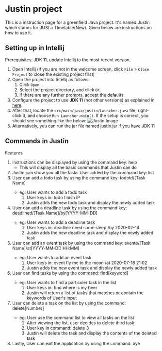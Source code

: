 # Justin project

This is a instruction page for a greenfield Java project. It's named Justin which stands for JUSt a TImetable(New). Given below are instructions on how to use it.

## Setting up in Intellij

Prerequisites: JDK 11, update Intellij to the most recent version.

1. Open Intellij (if you are not in the welcome screen, click `File` > `Close Project` to close the existing project first)
1. Open the project into Intellij as follows:
   1. Click `Open`.
   1. Select the project directory, and click `OK`.
   1. If there are any further prompts, accept the defaults.
1. Configure the project to use **JDK 11** (not other versions) as explained in [here](https://www.jetbrains.com/help/idea/sdk.html#set-up-jdk).
1. After that, locate the `src/main/java/justin/Launcher.java` file, right-click it, and choose `Run Launcher.main()`. If the setup is correct, you should see something like the below:
![Justin Image](https://mrweikiat.github.com/ip/Ui.png)
1. Alternatively, you can run the jar file named justin.jar if you have JDK 11

## Commands in Justin 

Features 

1. Instructions can be displayed by using the command key: help
   * This will display all the basic commands that Justin can do
1. Justin can show you all the tasks User added by the command key: list
1. User can add a todo task by using the command key: todo<space>td/[Task Name]
   * eg: User wants to add a todo task
      1. User keys in: todo finish iP 
      1. Justin adds the new todo task and display the newly added task
1. User can add a deadline task by using the command key: deadline<space>d/[Task Name]<space>/by<space>[YYYY-MM-DD]
   * eg: User wants to add a deadline task
      1. User keys in: deadline need some sleep /by 2020-02-14
      1. Justin adds the new deadline task and display the newly added task
1. User can add an event task by using the command key: event<space>e/[Task Name]<space>/at<space>[YYYY-MM-DD HH:MM]
   * eg: User wants to add an event task
      1. User keys in: event fly me to the moon /at 2020-07-16 21:02
      1. Justin adds the new event task and display the newly added task
1. User can find tasks by using the command: find<space>[keyword]
   * eg: User wants to find a particuler task in the list
      1. User keys in: find where is my beer
      1. Justin will return a list of tasks that matches or contain the keywords of User's input
1. User can delete a task on the list by using the command: delete<space>[Number]
   * eg: User use the command list to view all tasks on the list
      1. After viewing the list, user decides to delete third task
      1. User key in command: delete 3
      1. Justin will delete the task and display the contents of the deleted task
1. Lastly, User can exit the application by using the command: bye
